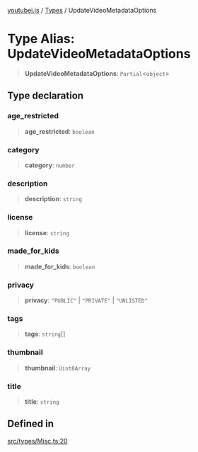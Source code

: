 [youtubei.js](../../../README.md) / [Types](../README.md) / UpdateVideoMetadataOptions

# Type Alias: UpdateVideoMetadataOptions

> **UpdateVideoMetadataOptions**: `Partial`\<`object`\>

## Type declaration

### age\_restricted

> **age\_restricted**: `boolean`

### category

> **category**: `number`

### description

> **description**: `string`

### license

> **license**: `string`

### made\_for\_kids

> **made\_for\_kids**: `boolean`

### privacy

> **privacy**: `"PUBLIC"` \| `"PRIVATE"` \| `"UNLISTED"`

### tags

> **tags**: `string`[]

### thumbnail

> **thumbnail**: `Uint8Array`

### title

> **title**: `string`

## Defined in

[src/types/Misc.ts:20](https://github.com/LuanRT/YouTube.js/blob/eb21af33db708f0355f4fb15881f5d4fabc7b06c/src/types/Misc.ts#L20)

